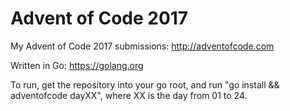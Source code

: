 # Advent of Code 2017

My Advent of Code 2017 submissions: http://adventofcode.com

Written in Go: https://golang.org

To run, get the repository into your go root, and run "go install && adventofcode dayXX", where XX is the day from 01 to 24.
